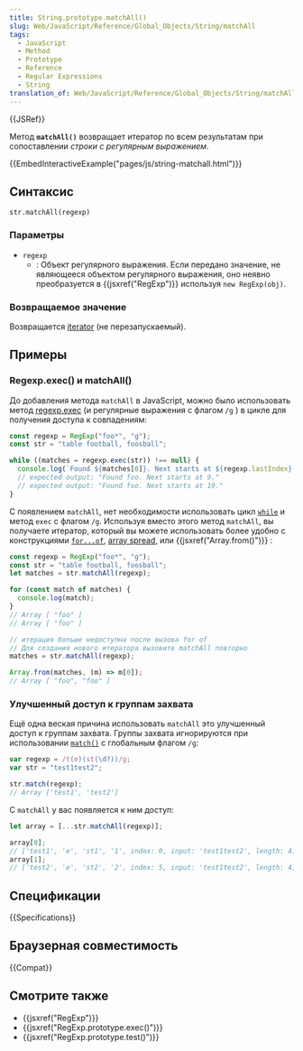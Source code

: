 ```yaml
---
title: String.prototype.matchAll()
slug: Web/JavaScript/Reference/Global_Objects/String/matchAll
tags:
  - JavaScript
  - Method
  - Prototype
  - Reference
  - Regular Expressions
  - String
translation_of: Web/JavaScript/Reference/Global_Objects/String/matchAll
---
```


{{JSRef}}

Метод **`matchAll()`** возвращает итератор по всем результатам при сопоставлении _строки с регулярным выражением_.

{{EmbedInteractiveExample("pages/js/string-matchall.html")}}

## Синтаксис

```
str.matchAll(regexp)
```

### Параметры

- `regexp`
  - : Объект регулярного выражения. Если передано значение, не являющееся объектом регулярного выражения, оно неявно преобразуется в {{jsxref("RegExp")}} используя `new RegExp(obj)`.

### Возвращаемое значение

Возвращается [iterator](/ru/docs/Web/JavaScript/Guide/Iterators_and_Generators) (не перезапускаемый).

## Примеры

### Regexp.exec() и matchAll()

До добавления метода `matchAll` в JavaScript, можно было использовать метод [regexp.exec](/ru/docs/Web/JavaScript/Reference/Global_Objects/RegExp/exec) (и регулярные выражения с флагом `/g` ) в цикле для получения доступа к совпадениям:

```js
const regexp = RegExp("foo*", "g");
const str = "table football, foosball";

while ((matches = regexp.exec(str)) !== null) {
  console.log(`Found ${matches[0]}. Next starts at ${regexp.lastIndex}.`);
  // expected output: "Found foo. Next starts at 9."
  // expected output: "Found foo. Next starts at 19."
}
```

С появлением `matchAll`, нет необходимости использовать цикл [`while`](/ru/docs/Web/JavaScript/Reference/Statements/while) и метод `exec` с флагом `/g`.
Используя вместо этого метод `matchAll`, вы получаете итератор, который вы можете использовать более удобно с конструкциями [`for...of`](/ru/docs/Web/JavaScript/Reference/Statements/for...of), [array spread](/ru/docs/Web/JavaScript/Reference/Operators/Spread_syntax), или {{jsxref("Array.from()")}} :

```js
const regexp = RegExp("foo*", "g");
const str = "table football, foosball";
let matches = str.matchAll(regexp);

for (const match of matches) {
  console.log(match);
}
// Array [ "foo" ]
// Array [ "foo" ]

// итерация больше недоступна после вызова for of
// Для создания нового итератора вызовите matchAll повторно
matches = str.matchAll(regexp);

Array.from(matches, (m) => m[0]);
// Array [ "foo", "foo" ]
```

### Улучшенный доступ к группам захвата

Ещё одна веская причина использовать `matchAll` это улучшенный доступ к группам захвата. Группы захвата игнорируются при использовании [`match()`](/ru/docs/Web/JavaScript/Reference/Global_Objects/String/match) с глобальным флагом `/g`:

```js
var regexp = /t(e)(st(\d?))/g;
var str = "test1test2";

str.match(regexp);
// Array ['test1', 'test2']
```

С `matchAll` у вас появляется к ним доступ:

```js
let array = [...str.matchAll(regexp)];

array[0];
// ['test1', 'e', 'st1', '1', index: 0, input: 'test1test2', length: 4]
array[1];
// ['test2', 'e', 'st2', '2', index: 5, input: 'test1test2', length: 4]
```

## Спецификации

{{Specifications}}

## Браузерная совместимость

{{Compat}}

## Смотрите также

- {{jsxref("RegExp")}}
- {{jsxref("RegExp.prototype.exec()")}}
- {{jsxref("RegExp.prototype.test()")}}
